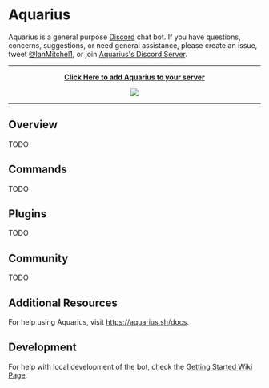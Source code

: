 # Aquarius

Aquarius is a general purpose [Discord](https://discordapp.com/) chat bot. If you have questions, concerns, suggestions, or need general assistance, please create an issue, tweet [@IanMitchel1](https://twitter.com/ianmitchel1), or join [Aquarius's Discord Server](http://discord.companyinc.company/).

---

<p align="center">
  <strong><a href="https://aquarius.sh/link">Click Here to add Aquarius to your server</a></strong>
</p>

<p align="center">
  <img src="https://img.shields.io/endpoint?url=https://aquarius.sh/shield">
</p>

---

## Overview

TODO

## Commands

TODO

## Plugins

TODO

## Community

TODO

## Additional Resources

For help using Aquarius, visit https://aquarius.sh/docs.

## Development

For help with local development of the bot, check the [Getting Started Wiki Page](/wiki/Getting-Started).
